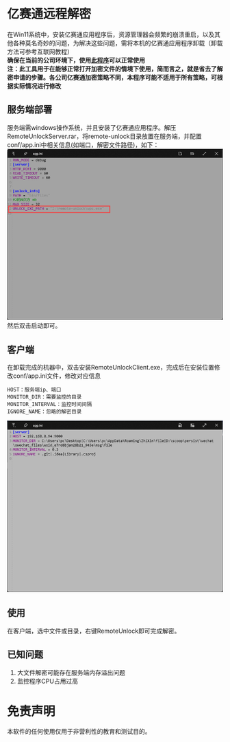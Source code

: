 # 亿赛通远程解密
在Win11系统中，安装亿赛通应用程序后，资源管理器会频繁的崩溃重启，以及其他各种莫名奇妙的问题，为解决这些问题，需将本机的亿赛通应用程序卸载（卸载方法可参考互联网教程）  
**确保在当前的公司环境下，使用[此程序](https://github.com/zhang00lei/YiSaiTongUnlock)可以正常使用**  
**注：此工具用于在能够正常打开加密文件的情境下使用，简而言之，就是省去了解密申请的步骤。各公司亿赛通加密策略不同，本程序可能不适用于所有策略，可根据实际情况进行修改**
## 服务端部署
服务端需windows操作系统，并且安装了亿赛通应用程序。解压RemoteUnlockServer.rar，将remote-unlock目录放置在服务端，并配置conf/app.ini中相关信息(如端口，解密文件路径)，如下：
![alt text](image.png)  
然后双击启动即可。
## 客户端  
在卸载完成的机器中，双击安装RemoteUnlockClient.exe，完成后在安装位置修改conf/app.ini文件，修改对应信息  
```powershell
HOST：服务端ip、端口  
MONITOR_DIR：需要监控的目录  
MONITOR_INTERVAL：监控时间间隔  
IGNORE_NAME：忽略的解密目录
```
![alt text](image-1.png)
## 使用
在客户端，选中文件或目录，右键RemoteUnlock即可完成解密。
## 已知问题  
1. 大文件解密可能存在服务端内存溢出问题
2. 监控程序CPU占用过高
# 免责声明  
本软件的任何使用仅用于非营利性的教育和测试目的。
